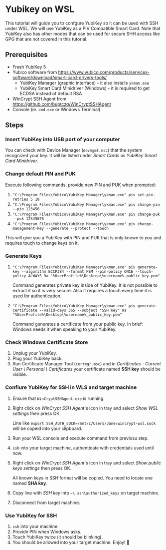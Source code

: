 # Yubikey on WSL

This tutorial will guide you to confgure YubiKey so it can be used with SSH under WSL. We will use YubiKey as a PIV Compatible Smart Card. Note that YubiKey also has other modes that can be used for secure SHH access like GPG that are not covered in this tutorial.

## Prerequisites

* Fresh YubiKey 5 
* Yubico software from https://www.yubico.com/products/services-software/download/smart-card-drivers-tools/
  * YubiKey Manager (graphic interface) - it also installs `ykman.exe`
  * YubiKey Smart Card Minidriver (Windows) - it is required to get ECDSA instead of default RSA
* WinCrypt SSH Agent from https://github.com/buptczq/WinCryptSSHAgent
* Console (ie. `cmd.exe` or Windows Terminal)

## Steps

### Insert YubiKey into USB port of your computer
   
You can check with Device Manager (`devmgmt.msc`) that the system recognized your key. It will be listed under *Smart Cards* as *YubiKey Smart Card Minidriver*.

### Change default PIN and PUK

Execute following commands, provide new PIN and PUK when prompted:

1. `"C:\Program Files\Yubico\YubiKey Manager\ykman.exe" piv set-pin-retries 5 10`
1. `"C:\Program Files\Yubico\YubiKey Manager\ykman.exe" piv change-pin --pin 123456`
1. `"C:\Program Files\Yubico\YubiKey Manager\ykman.exe" piv change-puk --puk 12345678`
1. `"C:\Program Files\Yubico\YubiKey Manager\ykman.exe" piv change-management-key --generate --protect --touch`

  This will give you a YubiKey with PIN and PUK that is only known to you and requires touch to change keys on it.

### Generate Keys

1. `"C:\Program Files\Yubico\YubiKey Manager\ykman.exe" piv generate-key --algorithm ECCP384 --format PEM --pin-policy ONCE --touch-policy ALWAYS 9a "%UserProfile%\Desktop\%username%_public_key.pem"`

    Command generates private key inside of YubiKey. It is not possible to extract it so it is very secure. Also it requires a touch every time it is used for authentication.

1. `"C:\Program Files\Yubico\YubiKey Manager\ykman.exe" piv generate-certificate --valid-days 365 --subject "SSH Key" 9a "%UserProfile%\Desktop\%username%_public_key.pem"`

    Command generates a certificate from your public key. In brief: Windows needs it when speaking to your YubiKey.

### Check Windows Certificate Store 

 1. Unplug your YubiKey.
 1. Plug your YubiKey back.
 1. Run Certificate Manager Tool (`certmgr.msc`) and in *Certificates - Current User \ Personal \ Certificates* your certificate named **SSH key** should be visible.

### Confiure YubiKey for SSH in WLS and target machine

1. Ensure that `WinCryptSSHAgent.exe` is running.
1. Right click on *WinCrypt SSH Agent*'s icon in tray and select *Show WSL settings* then press OK.

    Line like `export SSH_AUTH_SOCK=/mnt/c/Users/Jane/wincrypt-wsl.sock` will be copeid into your clipboard.

1. Run your WSL console and execute command from previosu step.
1. `ssh` into your target machine, authenticate with credentials used until now.
1. Right click on *WinCrypt SSH Agent*'s icon in tray and select *Show public keys settings* then press OK.

    All known keys in SSH format will be copied. You need to locate one named **SHA key**.

1. Copy line with *SSH key* into `~\.ssh\authorized_keys` on target machine.
1. Disconnect from target machine.

### Use YubiKey for SSH

1. `ssh` into your machine.
1. Provide PIN when Windows asks.
1. Touch YubiKey twice (it should be blinking).
1. You should be allowed into your target machine. Enjoy! :rocket:




